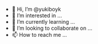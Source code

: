 - 👋 Hi, I’m @yukiboyk
- 👀 I’m interested in ...
- 🌱 I’m currently learning ...
- 💞️ I’m looking to collaborate on ...
- 📫 How to reach me ...

<!---
yukiboyk/yukiboyk is a ✨ special ✨ repository because its `README.md` (this file) appears on your GitHub profile.
You can click the Preview link to take a look at your changes.
--->
